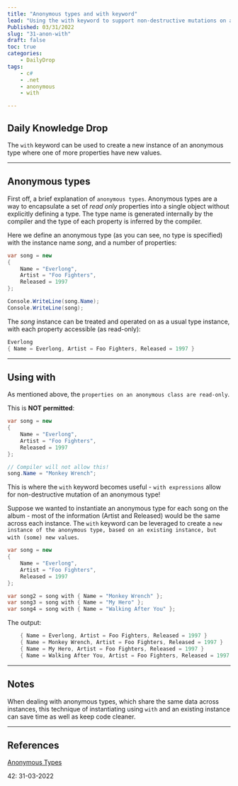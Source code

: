 ```yaml
---
title: "Anonymous types and with keyword"
lead: "Using the with keyword to support non-destructive mutations on anonymous types"
Published: 03/31/2022
slug: "31-anon-with"
draft: false
toc: true
categories:
    - DailyDrop
tags:
    - c#
    - .net
    - anonymous
    - with

---
```


## Daily Knowledge Drop

The `with` keyword can be used to create a new instance of an anonymous type where one of more properties have new values.

---

## Anonymous types

First off, a brief explanation of `anonymous types`. Anonymous types are a way to encapsulate a set of _read only_ properties into a single object without explicitly defining a type. The type name is generated internally by the compiler and the type of each property is inferred by the compiler.

Here we define an anonymous type (as you can see, no type is specified) with the instance name _song_, and a number of properties:

``` csharp
var song = new
{
    Name = "Everlong",
    Artist = "Foo Fighters",
    Released = 1997
};

Console.WriteLine(song.Name);
Console.WriteLine(song);
```

The _song_ instance can be treated and operated on as a usual type instance, with each property accessible (as read-only):

``` powershell
Everlong
{ Name = Everlong, Artist = Foo Fighters, Released = 1997 }
```

---

## Using with

As mentioned above, the `properties on an anonymous class are read-only`.

This is **NOT permitted**:

``` csharp
var song = new
{
    Name = "Everlong",
    Artist = "Foo Fighters",
    Released = 1997
};

// Compiler will not allow this!
song.Name = "Monkey Wrench";
```


This is where the `with` keyword becomes useful - `with expressions` allow for non-destructive mutation of an anonymous type!

Suppose we wanted to instantiate an anonymous type for each song on the album - most of the information (Artist and Released) would be the same across each instance. The `with` keyword can be leveraged to create a `new instance of the anonymous type, based on an existing instance, but with (some) new values`.

``` csharp
var song = new
{
    Name = "Everlong",
    Artist = "Foo Fighters",
    Released = 1997
};

var song2 = song with { Name = "Monkey Wrench" };
var song3 = song with { Name = "My Hero" };
var song4 = song with { Name = "Walking After You" };
```

The output:

``` powershell
    { Name = Everlong, Artist = Foo Fighters, Released = 1997 }
    { Name = Monkey Wrench, Artist = Foo Fighters, Released = 1997 }
    { Name = My Hero, Artist = Foo Fighters, Released = 1997 }
    { Name = Walking After You, Artist = Foo Fighters, Released = 1997 }
```

---

## Notes

When dealing with anonymous types, which share the same data across instances, this technique of instantiating using `with` and an existing instance can save time as well as keep code cleaner.

---

## References

[Anonymous Types](https://docs.microsoft.com/en-us/dotnet/csharp/fundamentals/types/anonymous-types)  

<?# DailyDrop ?>42: 31-03-2022<?#/ DailyDrop ?>
